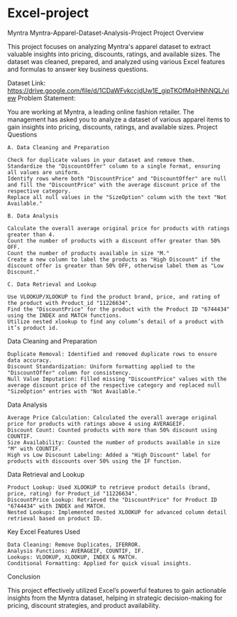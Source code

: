 # Excel-project
Myntra
Myntra-Apparel-Dataset-Analysis-Project
Project Overview

This project focuses on analyzing Myntra's apparel dataset to extract valuable insights into pricing, discounts, ratings, and available sizes. The dataset was cleaned, prepared, and analyzed using various Excel features and formulas to answer key business questions.

Dataset Link: https://drive.google.com/file/d/1CDaWFvkccjdUw1E_gipTKOfMqiHNhNQL/view
Problem Statement:

You are working at Myntra, a leading online fashion retailer. The management has asked you to analyze a dataset of various apparel items to gain insights into pricing, discounts, ratings, and available sizes.
Project Questions

    A. Data Cleaning and Preparation

    Check for duplicate values in your dataset and remove them.
    Standardize the "DiscountOffer" column to a single format, ensuring all values are uniform.
    Identify rows where both "DiscountPrice" and "DiscountOffer" are null and fill the "DiscountPrice" with the average discount price of the respective category.
    Replace all null values in the "SizeOption" column with the text "Not Available."

    B. Data Analysis

    Calculate the overall average original price for products with ratings greater than 4.
    Count the number of products with a discount offer greater than 50% OFF.
    Count the number of products available in size "M."
    Create a new column to label the products as "High Discount" if the discount offer is greater than 50% OFF, otherwise label them as "Low Discount."

    C. Data Retrieval and Lookup

    Use VLOOKUP/XLOOKUP to find the product brand, price, and rating of the product with Product_id "11226634".
    Find the "DiscountPrice" for the product with the Product ID "6744434" using the INDEX and MATCH functions.
    Utilize nested xlookup to find any column’s detail of a product with it’s product id.

Data Cleaning and Preparation

    Duplicate Removal: Identified and removed duplicate rows to ensure data accuracy.
    Discount Standardization: Uniform formatting applied to the "DiscountOffer" column for consistency.
    Null Value Imputation: Filled missing "DiscountPrice" values with the average discount price of the respective category and replaced null "SizeOption" entries with "Not Available."

Data Analysis

    Average Price Calculation: Calculated the overall average original price for products with ratings above 4 using AVERAGEIF.
    Discount Count: Counted products with more than 50% discount using COUNTIF.
    Size Availability: Counted the number of products available in size "M" with COUNTIF.
    High vs Low Discount Labeling: Added a "High Discount" label for products with discounts over 50% using the IF function.

Data Retrieval and Lookup

    Product Lookup: Used XLOOKUP to retrieve product details (brand, price, rating) for Product_id "11226634".
    DiscountPrice Lookup: Retrieved the "DiscountPrice" for Product ID "6744434" with INDEX and MATCH.
    Nested Lookups: Implemented nested XLOOKUP for advanced column detail retrieval based on product ID.

Key Excel Features Used

    Data Cleaning: Remove Duplicates, IFERROR.
    Analysis Functions: AVERAGEIF, COUNTIF, IF.
    Lookups: VLOOKUP, XLOOKUP, INDEX & MATCH.
    Conditional Formatting: Applied for quick visual insights.

Conclusion

This project effectively utilized Excel’s powerful features to gain actionable insights from the Myntra dataset, helping in strategic decision-making for pricing, discount strategies, and product availability.
